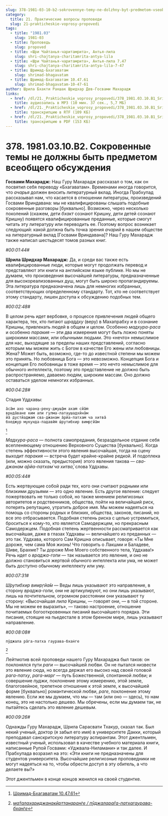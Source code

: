 ```yaml
---
slug: 378-1981-03-10-b2-sokrovennye-temy-ne-dolzhny-byt-predmetom-vseobshhego-obsuzhdeniya
category:
  title: 21. Практические вопросы проповеди
  slug: 21-prakticheskie-voprosy-propovedi
tags:
  - title: "1981.03"
    slug: 1981-03
  - title: Проповедь
    slug: propoved
  - title: «Шри Чайтанья-чаритамрита», Антья-лила
    slug: shri-chajtanya-charitamrita-antya-lila
  - title: «Шри Чайтанья-чаритамрита», Антья-лила 7.47
    slug: shri-chajtanya-charitamrita-antya-lila-7-47
  - title: Шримад-Бхагаватам
    slug: shrimad-bhagavatam
  - title: Шримад-Бхагаватам 10.47.61
    slug: shrimad-bhagavatam-10-47-61
author: Шрила Бхакти Ракшак Шридхар Дев-Госвами Махарадж
links:
  - href: /dl/21._Prakticheskie_voprosy_propovedi/378_1981.03.10.B1_SridharMj_Sokrovennye_temy_ne_dolzhny_byt_predmetom_vseobshhego_obsuzhdenija.mp3
    title: аудиозапись в MP3 (10 мин. 37 сек., 5,7 МБ)
  - href: /dl/21._Prakticheskie_voprosy_propovedi/378_1981.03.10.B1_SridharMj_Sokrovennye_temy_ne_dolzhny_byt_predmetom_vseobshhego_obsuzhdenija.rtf
    title: транскрипцию в RTF (109 КБ)
  - href: /dl/21._Prakticheskie_voprosy_propovedi/378_1981.03.10.B1_SridharMj_Sokrovennye_temy_ne_dolzhny_byt_predmetom_vseobshhego_obsuzhdenija.pdf
    title: транскрипцию в PDF (153 КБ)
---
```


# 378. 1981.03.10.B2. Сокровенные темы не должны быть предметом всеобщего обсуждения

**Госвами Махарадж:** Наш Гуру Махарадж рассказал о том, как он посвятил себя переводу «Бхагаватам». Временами иногда говорится, что *ачарья* должен вносить литературный вклад. Иногда Прабхупад рассказывал нам, что касается в отношении литературы, произведений Госвами Вриндавана: мы не квалифицированы слышать подобные сокровенные разговоры [буквально]. Возможно, через несколько поколений (скажем, дети *бхакт* сознают Кришну, дети детей сознают Кришну) появятся квалифицированные преданные, которые смогут читать эту литературу или переводить ее. Поэтому вопрос возникает следующий: какой должна быть точка зрения *ачарий* в нашем обществе на литературный вклад [Госвами Вриндавана]? Наш Гуру Махарадж также написал шестьдесят томов разных книг.

*#00:01:44#*

**Шрила Шридхар Махарадж:** Да, и среди вас также есть квалифицированные люди, которые могут продолжать перевод и представляют эти книги на английском языке публике. Но мы не думаем, что произведения высочайшей литературы, предназначенные для высокореализованных душ, могут быть широко пропагандируемы. Эта литература предназначена лишь для немногих избранных, соответствующих определенному стандарту. Тот, кто не соответствует этому стандарту, лишен доступа к обсуждению подобных тем.

*#00:02:48#*

В целом речь идет вербовке, о процессе привлечения людей общего характера, тех, кто питают *шраддху* (веру) в Махапрабху и в сознание Кришны, привлекать людей в общем и целом. Особенно *мадхура-раса* и особенно *паракия* — эти два измерения могут быть ложно поняты широкими массами, или обычными людьми. Это «нечто» немыслимое для нас, выходящие за пределы наших представлений, согласно которым мы можем жить с Богом в качестве Его жены или любовницы. Жена? Может быть, возможно, где-то до известной степени мы можем это принять. Но любовница Бога — это невозможно. Концепция Бога и концепция Его любовницы в тоже время — это нечто немыслимое для обычного интеллекта, поэтому это представление не должно быть распространяемо, даваемо людям, широким массам. Оно должно оставаться уделом немногих избранных.

*#00:04:28#*

Стадия Уддхавы:

    а̄са̄м ахо чаран̣а-рен̣у-джуш̣а̄м ахам̇ сйа̄м̇
    вр̣нда̄ване ким апи гулма-латаушадхӣна̄м
    йа̄ дустйаджам̇ сва-джанам а̄рйа-патхам̇ ча хитва̄
    бхеджур мукунда-падавӣм̇ ш́рутибхир вимр̣гйа̄м
[^_ftn1]

*Мадхура-раса* — полнота самопредания, безраздельное отдание себя всепленяющему отношению Верховного Существа [буквально]. Когда степень эффективности этого явления высочайшая, тогда на сцену выходит *паракия* — встреча будет крайне-крайне редкой. И подоплека (или, можно сказать, предыстория) этого явления такова — *сва-джанам а̄рйа-патхам̇ ча хитва̄*, слова Уддхавы.

*#00:05:44#*

Есть жертвующие собой ради тех, кого они считают родными или близкими друзьями — это одно явление. Есть другое явление: следует пожертвовать не только собой, но также мнением религиозных авторитетов и родственников, общества, пойти на величайший риск, потерять репутацию, утратить доброе имя. Мы можем надеяться на помощь со стороны родных и близких, общества, законов, писаний, но все это отбрасывается. Подобная степень риска с целью устремиться, броситься к кому-то, кто является Самодержцем, но прекрасным Самодержцем. Подобная степень жертвенности рассматривается как высочайшая, даже в глазах Уддхавы — величайшего из преданных — это так. Уддхава, которого Сам Кришна описывает, говоря: «Ты Мне дороже, чем сама Моя жизнь! Что говорить о Лакшми и Баладеве, Шиве, Брахме? Ты дороже Мне Моего собственного тела, Уддхава!» Речь идет о *враджа-гопи* — так называется это явление, и оно не должно становиться жертвой обычного интеллекта или ума, не может быть доступно обычному интеллекту или уму.

*#00:07:31#*

*Ш́рутибхир вимр̣гйа̄м* — Веды лишь указывают это направление, в сторону *враджа-гопи*, они не артикулируют, но они лишь указывают, лишь на почтительном, огромном расстоянии они указывают ту сторону: «Высочайшая *лила* Кришны, — говорят они, — в той стороне. Мы не можем ее выразить», — таково настроение, отношение почитаемых богооткровенных писаний высочайшего порядка. Эти писания, стоящие на пьедестале в этом бренном мире, лишь указывают направление.

*#00:08:08#*

    пӯджала ра̄га-патха гаурава-бхан̇ге
[^_ftn2]

Лейтмотив всей проповеди нашего Гуру Махараджа был таков: он поклонялся пути *раги* — высочайшей любви. Он не пытался низвести это явление сюда, но всегда держал его высоко над своей головой *рага-патху*, *рага-марг* — путь Божественной, спонтанной любви; и совершение *пуджи*, поклонение этому измерению, этой земле, благоговейное, трепетное отношение к этой земле, к высочайшей форме [буквально] романтической любви, *раге*, поклонение этому явлению. Если же мы думаем, что мы — там (или оно — здесь), то нам конец, это не настолько дешево. Мы обречены, если мы думаем так, не пытайтесь сделать это явление дешевым.

*#00:09:26#*

Однажды Гуру Махарадж, Шрила Сарасвати Тхакур, сказал так. Был некий ученый, доктор (я забыл его имя) в университете Дакки, который преподавал санскритскую литературу аспирантам. Этот джентльмен, известный ученый, использовал в качестве учебного материала книги, написанные Рупой Госвами: «Уджвала-Ниламани» и так далее. И Прабхупада возразил на это: «Эти книги не предназначены для студентов университета. Высочайшие религиозные проповедники не могут надеяться на то, чтобы обрести доступ в эту обитель, а что делаете вы?»

Этот джентльмен в конце концов женился на своей студентке.



[^_ftn1]: [Шримад-Бхагаватам 10.47.61](../notes/shrimad-bhagavatam/shrimad-bhagavatam-10-47-61.md)

[^_ftn2]: [*ма̄талахариджанакӣрттанаран̇ге / пӯджалара̄га-патхагаурава-бхан̇ге*](../notes/shloka/matalaharidzhanakjorttanarange-pudzhalaraga-pathagaurava-bhange.md)
